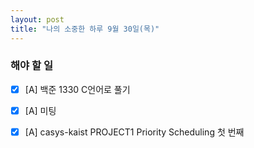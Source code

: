 ```yaml
---
layout: post
title: "나의 소중한 하루 9월 30일(목)"
---
```


### 해야 할 일

- [x] [A] 백준 1330 C언어로 풀기
- [x] [A] 미팅
- [x] [A] casys-kaist PROJECT1 Priority Scheduling 첫 번째

